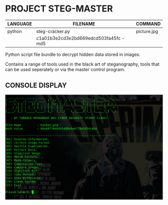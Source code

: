 # PROJECT STEG-MASTER

| LANGUAGE | FILENAME | COMMAND |
|--------|----|-----|
|python|steg-cracker.py|picture.jpg
||c1a01b3e2cd3e2bd669edcd503fa45fc - md5||

Python script file bundle to decrypt hidden data stored in images. 

Contains a range of tools used in the black art of steganography, tools that can be used seperately or via the master control program.

## CONSOLE DISPLAY
![Screenshot](picture4.png) 

